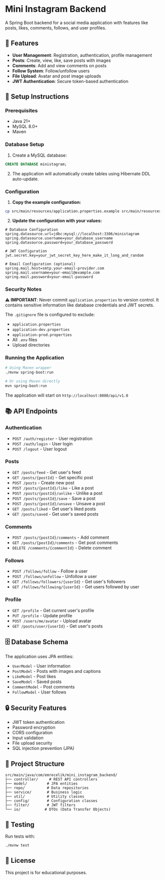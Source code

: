 # Mini Instagram Backend

A Spring Boot backend for a social media application with features like posts, likes, comments, follows, and user profiles.

## 🚀 Features

- **User Management**: Registration, authentication, profile management
- **Posts**: Create, view, like, save posts with images
- **Comments**: Add and view comments on posts
- **Follow System**: Follow/unfollow users
- **File Upload**: Avatar and post image uploads
- **JWT Authentication**: Secure token-based authentication

## 🔧 Setup Instructions

### Prerequisites

- Java 21+
- MySQL 8.0+
- Maven

### Database Setup

1. Create a MySQL database:
```sql
CREATE DATABASE ministagram;
```

2. The application will automatically create tables using Hibernate DDL auto-update.

### Configuration

1. **Copy the example configuration:**
```bash
cp src/main/resources/application.properties.example src/main/resources/application.properties
```

2. **Update the configuration with your values:**
```properties
# Database Configuration
spring.datasource.url=jdbc:mysql://localhost:3306/ministagram
spring.datasource.username=your_database_username
spring.datasource.password=your_database_password

# JWT Configuration
jwt.secret.key=your_jwt_secret_key_here_make_it_long_and_random

# Email Configuration (optional)
spring.mail.host=smtp.your-email-provider.com
spring.mail.username=your-email@example.com
spring.mail.password=your-email-password
```

### Security Notes

⚠️ **IMPORTANT**: Never commit `application.properties` to version control. It contains sensitive information like database credentials and JWT secrets.

The `.gitignore` file is configured to exclude:
- `application.properties`
- `application-dev.properties`
- `application-prod.properties`
- All `.env` files
- Upload directories

### Running the Application

```bash
# Using Maven wrapper
./mvnw spring-boot:run

# Or using Maven directly
mvn spring-boot:run
```

The application will start on `http://localhost:8080/api/v1.0`

## 📚 API Endpoints

### Authentication
- `POST /auth/register` - User registration
- `POST /auth/login` - User login
- `POST /logout` - User logout

### Posts
- `GET /posts/feed` - Get user's feed
- `GET /posts/{postId}` - Get specific post
- `POST /posts` - Create new post
- `POST /posts/{postId}/like` - Like a post
- `POST /posts/{postId}/unlike` - Unlike a post
- `POST /posts/{postId}/save` - Save a post
- `POST /posts/{postId}/unsave` - Unsave a post
- `GET /posts/liked` - Get user's liked posts
- `GET /posts/saved` - Get user's saved posts

### Comments
- `POST /posts/{postId}/comments` - Add comment
- `GET /posts/{postId}/comments` - Get post comments
- `DELETE /comments/{commentId}` - Delete comment

### Follows
- `POST /follows/follow` - Follow a user
- `POST /follows/unfollow` - Unfollow a user
- `GET /follows/followers/{userId}` - Get user's followers
- `GET /follows/following/{userId}` - Get users followed by user

### Profile
- `GET /profile` - Get current user's profile
- `PUT /profile` - Update profile
- `POST /users/me/avatar` - Upload avatar
- `GET /posts/user/{userId}` - Get user's posts

## 🗄️ Database Schema

The application uses JPA entities:
- `UserModel` - User information
- `PostModel` - Posts with images and captions
- `LikeModel` - Post likes
- `SaveModel` - Saved posts
- `CommentModel` - Post comments
- `FollowModel` - User follows

## 🔒 Security Features

- JWT token authentication
- Password encryption
- CORS configuration
- Input validation
- File upload security
- SQL injection prevention (JPA)

## 📁 Project Structure

```
src/main/java/com/emrecelik/mini_instagram_backend/
├── controller/     # REST API controllers
├── model/         # JPA entities
├── repo/          # Data repositories
├── service/       # Business logic
├── util/          # Utility classes
├── config/        # Configuration classes
├── filter/        # JWT filters
└── io/           # DTOs (Data Transfer Objects)
```

## 🧪 Testing

Run tests with:
```bash
./mvnw test
```

## 📝 License

This project is for educational purposes.
